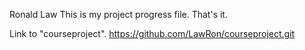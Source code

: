 Ronald Law
This is my project progress file.
That's it.

Link to "courseproject".
https://github.com/LawRon/courseproject.git
